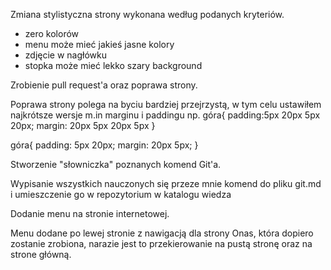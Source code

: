 Zmiana stylistyczna strony wykonana według podanych kryteriów.

- zero kolorów 
- menu może mieć jakieś jasne kolory
- zdjęcie w nagłówku
- stopka może mieć lekko szary background

Zrobienie pull request'a oraz poprawa strony.

Poprawa strony polega na byciu bardziej przejrzystą, w tym celu ustawiłem najkrótsze wersje m.in marginu i paddingu np. 
góra{
  padding:5px 20px 5px 20px;
  margin: 20px 5px 20px 5px
}

góra{
  padding: 5px 20px;
  margin: 20px 5px;
}

Stworzenie "słowniczka" poznanych komend Git'a.

Wypisanie wszystkich nauczonych się przeze mnie komend do pliku git.md i umieszczenie go w repozytorium w katalogu wiedza

Dodanie menu na stronie internetowej.

Menu dodane po lewej stronie z nawigacją dla strony Onas, która dopiero zostanie zrobiona, narazie jest to przekierowanie na pustą stronę oraz na strone główną.
